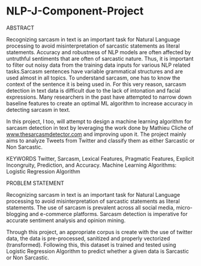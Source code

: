 # NLP-J-Component-Project

ABSTRACT

Recognizing sarcasm in text is an important task for Natural Language processing to avoid misinterpretation of sarcastic statements as literal statements. Accuracy and robustness of NLP models are often affected by untruthful sentiments that are often of sarcastic nature. Thus, it is important to filter out noisy data from the training data inputs for various NLP related tasks.Sarcasm sentences have variable grammatical structures and are used almost in all topics. To understand sarcasm, one has to know the context of the sentence it is being used in. For this very reason, sarcasm detection in text data is difficult due to the lack of intonation and facial expressions. Many researchers in the past have attempted to narrow down baseline features to create an optimal ML algorithm to increase accuracy in detecting sarcasm in text. 

In this project, I too, will attempt to design a machine learning algorithm for sarcasm detection in text by leveraging the work done by Mathieu Cliche of www.thesarcasmdetector.com and improving upon it. The project mainly aims to analyze Tweets from Twitter and classify them as either Sarcastic or Non Sarcastic. 

KEYWORDS
Twitter, Sarcasm, Lexical Features, Pragmatic Features, Explicit Incongruity,  Prediction, and Accuracy.
Machine Learning Algorithms: Logistic Regression Algorithm

PROBLEM STATEMENT

Recognizing sarcasm in text is an important task for Natural Language processing to avoid misinterpretation of sarcastic statements as literal statements. The use of sarcasm is prevalent across all social media, micro-blogging and e-commerce platforms. Sarcasm detection is imperative for accurate sentiment analysis and opinion mining.

Through this project, an appropriate corpus is create with the use of twitter data, the data is pre-processed, sanitized and properly vectorized (transformed). Following this, this dataset is trained and tested using Logistic Regression Algorithm to predict whether a given data is Sarcastic or Non Sarcastic. 



